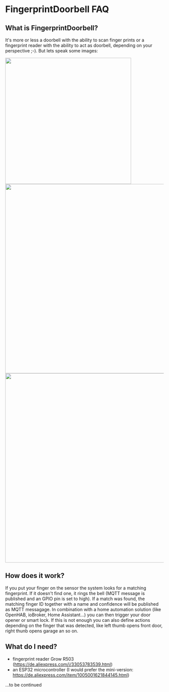 # FingerprintDoorbell FAQ

## What is FingerprintDoorbell?
It's more or less a doorbell with the ability to scan finger prints or a fingerprint reader with the ability to act as doorbell, depending on your perspective ;-). But lets speak some images:

<img  src="https://raw.githubusercontent.com/frickelzeugs/FingerprintDoorbell/master/doc/images/doorbell-sample.jpg"  width="400">

<img  src="https://raw.githubusercontent.com/frickelzeugs/FingerprintDoorbell/master/doc/images/web-manage.png"  width="600">
<img  src="https://raw.githubusercontent.com/frickelzeugs/FingerprintDoorbell/master/doc/images/web-settings.png"  width="600">

## How does it work?
If you put your finger on the sensor the system looks for a matching fingerprint. If it doesn't find one, it rings the bell (MQTT message is published and an GPIO pin is set to high). If a match was found, the matching finger ID together with a name and confidence will be published as MQTT messagage. In combination with a home automation solution (like OpenHAB, ioBroker, Home Assistant...) you can then trigger your door opener or smart lock. If this is not enough you can also define actions depending on the finger that was detected, like left thumb opens front door, right thunb opens garage an so on.

  

## What do I need?
- fingerprint reader Grow R503 (https://de.aliexpress.com/i/33053783539.html)
- an ESP32 microcontroller (I would prefer the mini-version: https://de.aliexpress.com/item/1005001621844145.html)

...to be continued

